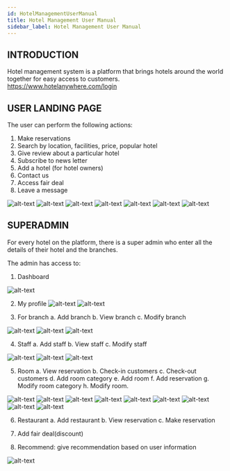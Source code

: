 ```yaml
---
id: HotelManagementUserManual
title: Hotel Management User Manual
sidebar_label: Hotel Management User Manual
---
```


## INTRODUCTION

Hotel management system is a platform that brings hotels around the world together for easy access to customers. https://www.hotelanywhere.com/login


## USER LANDING PAGE

The user can perform the following actions:
1.	Make reservations
2.	Search by location, facilities, price, popular hotel
3.	Give review about a particular hotel
4.	Subscribe to news letter
5.	Add a hotel (for hotel owners)
6.	Contact us 
7.	Access fair deal
8.	Leave a message

![alt-text](assets/hotelApp_shoot/landingpage1.png)
![alt-text](assets/hotelApp_shoot/landingpage2.png)
![alt-text](assets/hotelApp_shoot/landingpage3.png)
![alt-text](assets/hotelApp_shoot/landingpage4.png) 
![alt-text](assets/hotelApp_shoot/landingpage5.png)
![alt-text](assets/hotelApp_shoot/landingpage6.png)
![alt-text](assets/hotelApp_shoot/landingpage7.png)

## SUPERADMIN

For every hotel on the platform, there is a super admin who enter all the details of their hotel and the branches.
 
The admin has access to:
1.	Dashboard

 ![alt-text](assets/hotelApp_shoot/sadmin_dashboard.png)

2.	My profile
![alt-text](assets/hotelApp_shoot/profilepage.png)
![alt-text](assets/hotelApp_shoot/editprofile.png)
 
3.	For branch
a.	Add branch
b.	View branch
c.	Modify branch
 
 ![alt-text](assets/hotelApp_shoot/addbranch.png)
 ![alt-text](assets/hotelApp_shoot/branches.png)
 ![alt-text](assets/hotelApp_shoot/modifybranchdetail.png)
  
4.	Staff
a.	Add staff
b.	View staff
c.	Modify staff

![alt-text](assets/hotelApp_shoot/addstaff.png)
![alt-text](assets/hotelApp_shoot/view_staff.png)
![alt-text](assets/hotelApp_shoot/modifystaff.png)
 
5.	Room
a.	View reservation
b.	Check-in customers 
c.	Check-out customers
d.	Add room category
e.	Add room
f.	Add reservation
g.	Modify room category
h.	Modify room.

![alt-text](assets/hotelApp_shoot/reservation.png)
![alt-text](assets/hotelApp_shoot/rooms.png)
![alt-text](assets/hotelApp_shoot/addroom.png)
![alt-text](assets/hotelApp_shoot/check_guest.png)
![alt-text](assets/hotelApp_shoot/checkout_guest.png)
![alt-text](assets/hotelApp_shoot/check_availaility.png)
![alt-text](assets/hotelApp_shoot/modify_rooms.png)
![alt-text](assets/hotelApp_shoot/roomfeature.png)
![alt-text](assets/hotelApp_shoot/roominfo.png)
  
6.	Restaurant
a.	Add restaurant
b.	View reservation 
c.	Make reservation
7.	Add fair deal(discount)

 
8.	Recommend: give recommendation based on user information
 
 ![alt-text](assets/hotelApp_shoot/recommend.png)